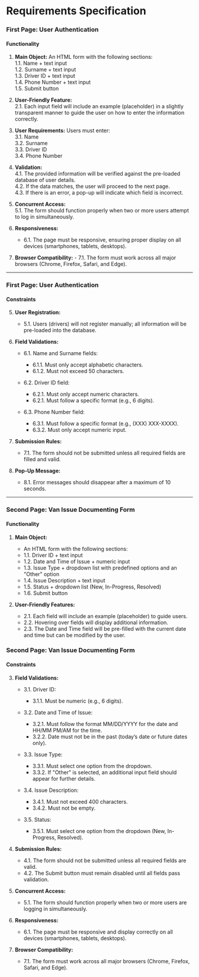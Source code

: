 # Requirements Specification

### First Page: User Authentication

#### Functionality
1. **Main Object:** An HTML form with the following sections:  
        1.1. Name + text input   
        1.2. Surname + text input  
        1.3. Driver ID + text input  
        1.4. Phone Number + text input  
        1.5. Submit button  

2. **User-Friendly Feature:**  
    2.1. Each input field will include an example (placeholder) in a slightly transparent manner to guide the user on how to enter the information correctly.  

3. **User Requirements:**  Users must enter:  
      3.1. Name  
      3.2. Surname  
      3.3. Driver ID  
      3.4. Phone Number  

4. **Validation:**     
   4.1. The provided information will be verified against the pre-loaded database of user details.  
   4.2. If the data matches, the user will proceed to the next page.  
   4.3. If there is an error, a pop-up will indicate which field is incorrect.  

5. **Concurrent Access:**  
   5.1. The form should function properly when two or more users attempt to log in simultaneously.

7. **Responsiveness:**
   
   - 6.1. The page must be responsive, ensuring proper display on all devices (smartphones, tablets, desktops).

8. **Browser Compatibility:**
       - 7.1. The form must work across all major browsers (Chrome, Firefox, Safari, and Edge).

---

### First Page: User Authentication

#### Constraints

5. **User Registration:**
   - 5.1. Users (drivers) will not register manually; all information will be pre-loaded into the database.

6. **Field Validations:**
   - 6.1. Name and Surname fields:
     - 6.1.1. Must only accept alphabetic characters.
     - 6.1.2. Must not exceed 50 characters.
   
   - 6.2. Driver ID field:
     - 6.2.1. Must only accept numeric characters.
     - 6.2.1. Must follow a specific format (e.g., 6 digits).

   - 6.3. Phone Number field:
     - 6.3.1. Must follow a specific format (e.g., (XXX) XXX-XXXX).
     - 6.3.2. Must only accept numeric input.

7. **Submission Rules:**
   - 7.1. The form should not be submitted unless all required fields are filled and valid.

8. **Pop-Up Message:**
   - 8.1. Error messages should disappear after a maximum of 10 seconds.

---

### Second Page: Van Issue Documenting Form

#### Functionality

1. **Main Object:**
   -  An HTML form with the following sections:
     - 1.1. Driver ID + text input
     - 1.2. Date and Time of Issue + numeric input
     - 1.3. Issue Type + dropdown list with predefined options and an "Other" option
     - 1.4. Issue Description + text input
     - 1.5. Status + dropdown list (New, In-Progress, Resolved)
     - 1.6. Submit button

2. **User-Friendly Features:**
   - 2.1. Each field will include an example (placeholder) to guide users.
   - 2.2. Hovering over fields will display additional information.
   - 2.3. The Date and Time field will be pre-filled with the current date and time but can be modified by the user.

### Second Page: Van Issue Documenting Form

#### Constraints

3. **Field Validations:**
   - 3.1. Driver ID:
     - 3.1.1. Must be numeric (e.g., 6 digits).
   
   - 3.2. Date and Time of Issue:
     - 3.2.1. Must follow the format MM/DD/YYYY for the date and HH/MM PM/AM for the time.
     - 3.2.2. Date must not be in the past (today’s date or future dates only).
   
   - 3.3. Issue Type:
     - 3.3.1. Must select one option from the dropdown.
     - 3.3.2. If "Other" is selected, an additional input field should appear for further details.

   - 3.4. Issue Description:
     - 3.4.1. Must not exceed 400 characters.
     - 3.4.2. Must not be empty.

   - 3.5. Status:
     - 3.5.1. Must select one option from the dropdown (New, In-Progress, Resolved).

4. **Submission Rules:**
   - 4.1. The form should not be submitted unless all required fields are valid.
   - 4.2. The Submit button must remain disabled until all fields pass validation.

5. **Concurrent Access:**
   - 5.1. The form should function properly when two or more users are logging in simultaneously.

6. **Responsiveness:**
   - 6.1. The page must be responsive and display correctly on all devices (smartphones, tablets, desktops).

7. **Browser Compatibility:**
   - 7.1. The form must work across all major browsers (Chrome, Firefox, Safari, and Edge).
